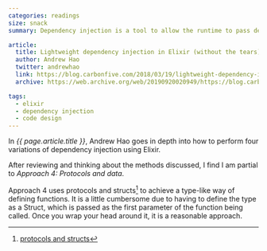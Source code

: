 ```yaml
---
categories: readings
size: snack
summary: Dependency injection is a tool to allow the runtime to pass dependencies into a function. This can be used to swap out implementations based on data being handled, or as a way to provide a mock implementation for testing.

article:
  title: Lightweight dependency injection in Elixir (without the tears)
  author: Andrew Hao
  twitter: andrewhao
  link: https://blog.carbonfive.com/2018/03/19/lightweight-dependency-injection-in-elixir-without-the-tears/
  archive: https://web.archive.org/web/20190920020949/https://blog.carbonfive.com/2018/03/19/lightweight-dependency-injection-in-elixir-without-the-tears/

tags:
  - elixir
  - dependency injection
  - code design
---
```


In _{{ page.article.title }}_, Andrew Hao goes in depth into how to perform four variations of dependency injection using Elixir.

After reviewing and thinking about the methods discussed, I find I am partial to _Approach 4: Protocols and data_.

Approach 4 uses protocols and structs[^1]  to achieve a type-like way of defining functions. It is a little cumbersome due to having to define the type as a Struct, which is passed as the first parameter of the function being called. Once you wrap your head around it, it is a reasonable approach.

[^1]: [protocols and structs](https://elixir-lang.org/getting-started/protocols.html)
